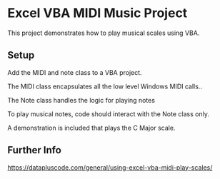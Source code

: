 
# Excel VBA MIDI Music Project

This project demonstrates how to play musical scales using VBA.

## Setup

Add the MIDI and note class to a VBA project.

The MIDI class encapsulates all the low level Windows MIDI calls.. 

The Note class handles the logic for playing notes

To play musical notes, code should interact with the Note class only.

A demonstration is included that plays the C Major scale.

## Further Info

https://datapluscode.com/general/using-excel-vba-midi-play-scales/
